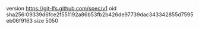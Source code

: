 version https://git-lfs.github.com/spec/v1
oid sha256:09339d6fce2f551192a86b53fb2b426de97739dac343342855d7595eb06f9163
size 5050
